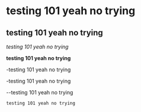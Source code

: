testing 101 yeah no trying
====

testing 101 yeah no trying
--

*testing 101 yeah no trying*

**testing 101 yeah no trying**

-testing 101 yeah no trying

-testing 101 yeah no trying

--testing 101 yeah no trying

	testing 101 yeah no trying